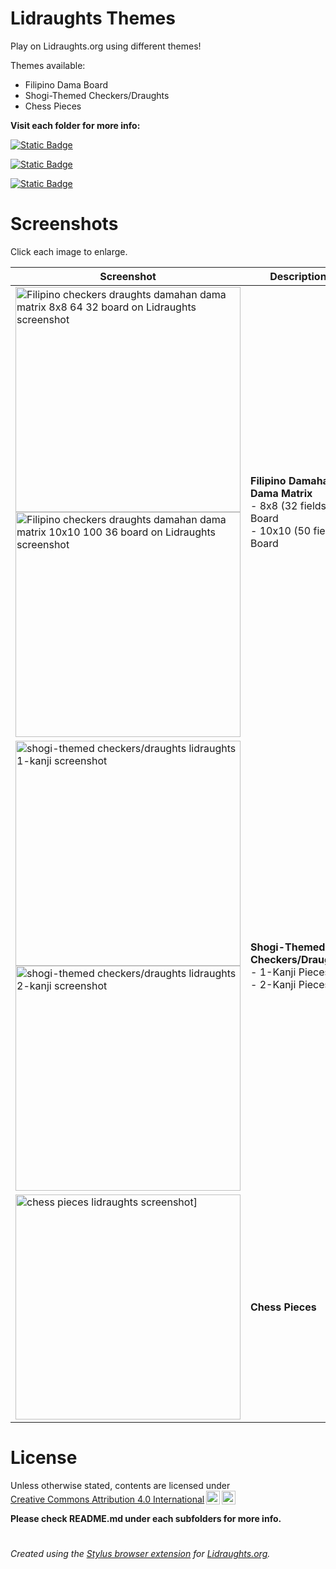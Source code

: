 # Lidraughts Themes

Play on Lidraughts.org using different themes!

Themes available:
- Filipino Dama Board
- Shogi-Themed Checkers/Draughts
- Chess Pieces

**Visit each folder for more info:**

[![Static Badge](https://img.shields.io/badge/Lidraughts-Filipino_Dama_Board-blue)](https://github.com/LuffyKudo/Lidraughts-Themes/tree/main/Filipino%20Dama%20Board)

[![Static Badge](https://img.shields.io/badge/Lidraughts-Shogi--Themed_Checkers/Draughts-darkgreen)](https://github.com/LuffyKudo/Lidraughts-Themes/tree/main/Shogi-Themed%20Checkers%E2%88%95Draughts)

[![Static Badge](https://img.shields.io/badge/Lidraughts-Chess_Pieces-red)](https://github.com/LuffyKudo/Lidraughts-Themes/tree/main/Chess%20Pieces)

# Screenshots

Click each image to enlarge.

| Screenshot | Description |
|---|---|
| <img src="https://github.com/LuffyKudo/Lidraughts-Themes/blob/main/Filipino%20Dama%20Board/Lidraughts%20Dama%20Matrix%20(32)%20Screenshot.png" alt="Filipino checkers draughts damahan dama matrix 8x8 64 32 board on Lidraughts screenshot" width="360"/> <br> <img src="https://github.com/LuffyKudo/Lidraughts-Themes/blob/main/Filipino%20Dama%20Board/Lidraughts%20Dama%20Matrix%20(50)%20Screenshot.png" alt="Filipino checkers draughts damahan dama matrix 10x10 100 36 board on Lidraughts screenshot" width="360"/> | **Filipino Damahan / Dama Matrix** <br> - 8x8 (32 fields) Board <br> - 10x10 (50 fields) Board |
| <img src="https://github.com/LuffyKudo/Lidraughts-Themes/blob/main/Shogi-Themed%20Checkers%E2%88%95Draughts/Lidraughts%201-Kanji%20Screenshot.bmp" alt="shogi-themed checkers/draughts lidraughts 1-kanji screenshot" width="360"/> <br> <img src="https://github.com/LuffyKudo/Lidraughts-Themes/blob/main/Shogi-Themed%20Checkers%E2%88%95Draughts/Lidraughts%202-Kanji%20Screenshot.bmp" alt="shogi-themed checkers/draughts lidraughts 2-kanji screenshot" width="360"/>| **Shogi-Themed Checkers/Draughts** <br> - 1-Kanji Pieces <br> - 2-Kanji Pieces |
| <img src="https://github.com/LuffyKudo/Lidraughts-Themes/blob/main/Chess%20Pieces/Lidraughts%20Chess%20Pieces%20Screenshot.bmp" alt="chess pieces lidraughts screenshot]" width="360"/> | **Chess Pieces** |

# License

<p xmlns:cc="http://creativecommons.org/ns#" >Unless otherwise stated, contents are licensed under <a href="https://creativecommons.org/licenses/by/4.0/?ref=chooser-v1" target="_blank" rel="license noopener noreferrer" style="display:inline-block;">Creative Commons Attribution 4.0 International<img style="height:22px!important;margin-left:3px;vertical-align:text-bottom;" src="https://mirrors.creativecommons.org/presskit/icons/cc.svg?ref=chooser-v1" alt=""><img style="height:22px!important;margin-left:3px;vertical-align:text-bottom;" src="https://mirrors.creativecommons.org/presskit/icons/by.svg?ref=chooser-v1" alt=""></a></p>

**Please check README.md under each subfolders for more info.**

#
*Created using the [Stylus browser extension](https://add0n.com/stylus.html) for [Lidraughts.org](https://lidraughts.org).*
